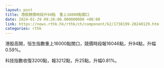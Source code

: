 ```yaml
---
layout: post
title: 港股競價時段升94點　重上16000點關口
date: 2024-01-29 09:26:08.000000000 +08:00
link: https://news.rthk.hk/rthk/ch/component/k2/1738199-20240129.htm
categories: rthk
---
```


港股高開，恒生指數重上16000點關口，競價時段報16046點，升94點，升幅0.59%。

科技指數收復3200點，報3212點，升25點，升幅0.81%。
